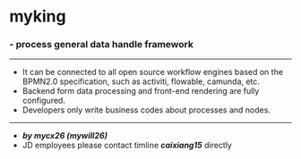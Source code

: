 # myking
### - process general data handle framework

---
- It can be connected to all open source workflow engines based on the BPMN2.0 specification, such as activiti, flowable, camunda, etc. 
- Backend form data processing and front-end rendering are fully configured.
- Developers only write business codes about processes and nodes.
---

- ***by mycx26 (mywill26)***
- JD employees please contact timline ***caixiang15*** directly